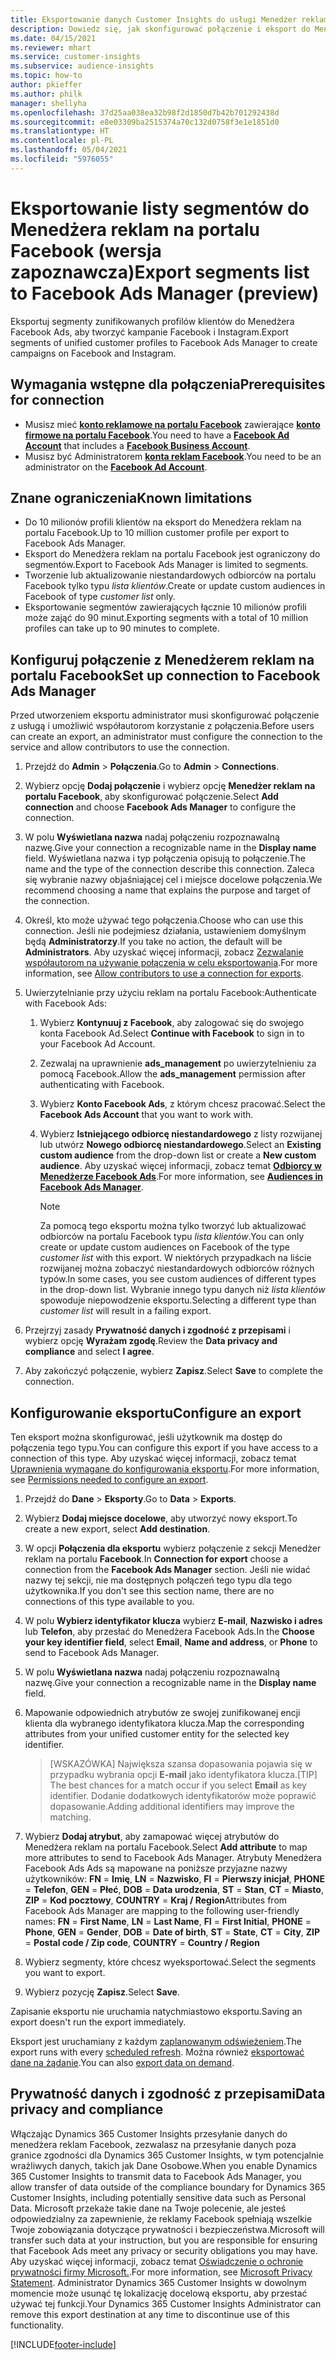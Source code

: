 ```yaml
---
title: Eksportowanie danych Customer Insights do usługi Menedżer reklam Facebook
description: Dowiedz się, jak skonfigurować połączenie i eksport do Menedżera reklam na portalu Facebook.
ms.date: 04/15/2021
ms.reviewer: mhart
ms.service: customer-insights
ms.subservice: audience-insights
ms.topic: how-to
author: pkieffer
ms.author: philk
manager: shellyha
ms.openlocfilehash: 37d25aa038ea32b98f2d1850d7b42b701292438d
ms.sourcegitcommit: e8e03309ba2515374a70c132d0758f3e1e1851d0
ms.translationtype: HT
ms.contentlocale: pl-PL
ms.lasthandoff: 05/04/2021
ms.locfileid: "5976055"
---
```

# <a name="export-segments-list-to-facebook-ads-manager-preview"></a><span data-ttu-id="f6e89-103">Eksportowanie listy segmentów do Menedżera reklam na portalu Facebook (wersja zapoznawcza)</span><span class="sxs-lookup"><span data-stu-id="f6e89-103">Export segments list to Facebook Ads Manager (preview)</span></span>

<span data-ttu-id="f6e89-104">Eksportuj segmenty zunifikowanych profilów klientów do Menedżera Facebook Ads, aby tworzyć kampanie Facebook i Instagram.</span><span class="sxs-lookup"><span data-stu-id="f6e89-104">Export segments of unified customer profiles to Facebook Ads Manager to create campaigns on Facebook and Instagram.</span></span>

## <a name="prerequisites-for-connection"></a><span data-ttu-id="f6e89-105">Wymagania wstępne dla połączenia</span><span class="sxs-lookup"><span data-stu-id="f6e89-105">Prerequisites for connection</span></span>

- <span data-ttu-id="f6e89-106">Musisz mieć [**konto reklamowe na portalu Facebook**](https://www.facebook.com/business/learn/lessons/step-by-step-ads-manager-account) zawierające [**konto firmowe na portalu Facebook**](https://business.facebook.com/).</span><span class="sxs-lookup"><span data-stu-id="f6e89-106">You need to have a [**Facebook Ad Account**](https://www.facebook.com/business/learn/lessons/step-by-step-ads-manager-account) that includes a [**Facebook Business Account**](https://business.facebook.com/).</span></span>
- <span data-ttu-id="f6e89-107">Musisz być Administratorem [**konta reklam Facebook**](https://www.facebook.com/business/learn/lessons/step-by-step-ads-manager-account).</span><span class="sxs-lookup"><span data-stu-id="f6e89-107">You need to be an administrator on the [**Facebook Ad Account**](https://www.facebook.com/business/learn/lessons/step-by-step-ads-manager-account).</span></span>

## <a name="known-limitations"></a><span data-ttu-id="f6e89-108">Znane ograniczenia</span><span class="sxs-lookup"><span data-stu-id="f6e89-108">Known limitations</span></span>

- <span data-ttu-id="f6e89-109">Do 10 milionów profili klientów na eksport do Menedżera reklam na portalu Facebook.</span><span class="sxs-lookup"><span data-stu-id="f6e89-109">Up to 10 million customer profile per export to Facebook Ads Manager.</span></span>
- <span data-ttu-id="f6e89-110">Eksport do Menedżera reklam na portalu Facebook jest ograniczony do segmentów.</span><span class="sxs-lookup"><span data-stu-id="f6e89-110">Export to Facebook Ads Manager is limited to segments.</span></span>
- <span data-ttu-id="f6e89-111">Tworzenie lub aktualizowanie niestandardowych odbiorców na portalu Facebook tylko typu *lista klientów*.</span><span class="sxs-lookup"><span data-stu-id="f6e89-111">Create or update custom audiences in Facebook of type *customer list* only.</span></span>
- <span data-ttu-id="f6e89-112">Eksportowanie segmentów zawierających łącznie 10 milionów profili może zająć do 90 minut.</span><span class="sxs-lookup"><span data-stu-id="f6e89-112">Exporting segments with a total of 10 million profiles can take up to 90 minutes to complete.</span></span>

## <a name="set-up-connection-to-facebook-ads-manager"></a><span data-ttu-id="f6e89-113">Konfiguruj połączenie z Menedżerem reklam na portalu Facebook</span><span class="sxs-lookup"><span data-stu-id="f6e89-113">Set up connection to Facebook Ads Manager</span></span>

<span data-ttu-id="f6e89-114">Przed utworzeniem eksportu administrator musi skonfigurować połączenie z usługą i umożliwić współautorom korzystanie z połączenia.</span><span class="sxs-lookup"><span data-stu-id="f6e89-114">Before users can create an export, an administrator must configure the connection to the service and allow contributors to use the connection.</span></span>

1. <span data-ttu-id="f6e89-115">Przejdź do **Admin** > **Połączenia**.</span><span class="sxs-lookup"><span data-stu-id="f6e89-115">Go to **Admin** > **Connections**.</span></span>

1. <span data-ttu-id="f6e89-116">Wybierz opcję **Dodaj połączenie** i wybierz opcję **Menedżer reklam na portalu Facebook**, aby skonfigurować połączenie.</span><span class="sxs-lookup"><span data-stu-id="f6e89-116">Select **Add connection** and choose **Facebook Ads Manager** to configure the connection.</span></span>

1. <span data-ttu-id="f6e89-117">W polu **Wyświetlana nazwa** nadaj połączeniu rozpoznawalną nazwę.</span><span class="sxs-lookup"><span data-stu-id="f6e89-117">Give your connection a recognizable name in the **Display name** field.</span></span> <span data-ttu-id="f6e89-118">Wyświetlana nazwa i typ połączenia opisują to połączenie.</span><span class="sxs-lookup"><span data-stu-id="f6e89-118">The name and the type of the connection describe this connection.</span></span> <span data-ttu-id="f6e89-119">Zaleca się wybranie nazwy objaśniającej cel i miejsce docelowe połączenia.</span><span class="sxs-lookup"><span data-stu-id="f6e89-119">We recommend choosing a name that explains the purpose and target of the connection.</span></span>

1. <span data-ttu-id="f6e89-120">Określ, kto może używać tego połączenia.</span><span class="sxs-lookup"><span data-stu-id="f6e89-120">Choose who can use this connection.</span></span> <span data-ttu-id="f6e89-121">Jeśli nie podejmiesz działania, ustawieniem domyślnym będą **Administratorzy**.</span><span class="sxs-lookup"><span data-stu-id="f6e89-121">If you take no action, the default will be **Administrators**.</span></span> <span data-ttu-id="f6e89-122">Aby uzyskać więcej informacji, zobacz [Zezwalanie współautorom na używanie połączenia w celu eksportowania](connections.md#allow-contributors-to-use-a-connection-for-exports).</span><span class="sxs-lookup"><span data-stu-id="f6e89-122">For more information, see [Allow contributors to use a connection for exports](connections.md#allow-contributors-to-use-a-connection-for-exports).</span></span>

1. <span data-ttu-id="f6e89-123">Uwierzytelnianie przy użyciu reklam na portalu Facebook:</span><span class="sxs-lookup"><span data-stu-id="f6e89-123">Authenticate with Facebook Ads:</span></span> 

   1. <span data-ttu-id="f6e89-124">Wybierz **Kontynuuj z Facebook**, aby zalogować się do swojego konta Facebook Ad.</span><span class="sxs-lookup"><span data-stu-id="f6e89-124">Select **Continue with Facebook** to sign in to your Facebook Ad Account.</span></span>

   1. <span data-ttu-id="f6e89-125">Zezwalaj na uprawnienie **ads_management** po uwierzytelnieniu za pomocą Facebook.</span><span class="sxs-lookup"><span data-stu-id="f6e89-125">Allow the **ads_management** permission after authenticating with Facebook.</span></span>

   1. <span data-ttu-id="f6e89-126">Wybierz **Konto Facebook Ads**, z którym chcesz pracować.</span><span class="sxs-lookup"><span data-stu-id="f6e89-126">Select the **Facebook Ads Account** that you want to work with.</span></span>

   1. <span data-ttu-id="f6e89-127">Wybierz **Istniejącego odbiorcę niestandardowego** z listy rozwijanej lub utwórz **Nowego odbiorcę niestandardowego**.</span><span class="sxs-lookup"><span data-stu-id="f6e89-127">Select an **Existing custom audience** from the drop-down list or create a **New custom audience**.</span></span> <span data-ttu-id="f6e89-128">Aby uzyskać więcej informacji, zobacz temat [**Odbiorcy w Menedżerze Facebook Ads**](https://www.facebook.com/business/help/744354708981227?id=2469097953376494).</span><span class="sxs-lookup"><span data-stu-id="f6e89-128">For more information, see [**Audiences in Facebook Ads Manager**](https://www.facebook.com/business/help/744354708981227?id=2469097953376494).</span></span>
      > [!NOTE]
      > <span data-ttu-id="f6e89-129">Za pomocą tego eksportu można tylko tworzyć lub aktualizować odbiorców na portalu Facebook typu *lista klientów*.</span><span class="sxs-lookup"><span data-stu-id="f6e89-129">You can only create or update custom audiences on Facebook of the type *customer list* with this export.</span></span> <span data-ttu-id="f6e89-130">W niektórych przypadkach na liście rozwijanej można zobaczyć niestandardowych odbiorców różnych typów.</span><span class="sxs-lookup"><span data-stu-id="f6e89-130">In some cases, you see custom audiences of different types in the drop-down list.</span></span> <span data-ttu-id="f6e89-131">Wybranie innego typu danych niż *lista klientów* spowoduje niepowodzenie eksportu.</span><span class="sxs-lookup"><span data-stu-id="f6e89-131">Selecting a different type than *customer list* will result in a failing export.</span></span> 

1. <span data-ttu-id="f6e89-132">Przejrzyj zasady **Prywatność danych i zgodność z przepisami** i wybierz opcję **Wyrażam zgodę**.</span><span class="sxs-lookup"><span data-stu-id="f6e89-132">Review the **Data privacy and compliance** and select **I agree**.</span></span>

1. <span data-ttu-id="f6e89-133">Aby zakończyć połączenie, wybierz **Zapisz**.</span><span class="sxs-lookup"><span data-stu-id="f6e89-133">Select **Save** to complete the connection.</span></span>

## <a name="configure-an-export"></a><span data-ttu-id="f6e89-134">Konfigurowanie eksportu</span><span class="sxs-lookup"><span data-stu-id="f6e89-134">Configure an export</span></span>

<span data-ttu-id="f6e89-135">Ten eksport można skonfigurować, jeśli użytkownik ma dostęp do połączenia tego typu.</span><span class="sxs-lookup"><span data-stu-id="f6e89-135">You can configure this export if you have access to a connection of this type.</span></span> <span data-ttu-id="f6e89-136">Aby uzyskać więcej informacji, zobacz temat [Uprawnienia wymagane do konfigurowania eksportu](export-destinations.md#set-up-a-new-export).</span><span class="sxs-lookup"><span data-stu-id="f6e89-136">For more information, see [Permissions needed to configure an export](export-destinations.md#set-up-a-new-export).</span></span>

1. <span data-ttu-id="f6e89-137">Przejdź do **Dane** > **Eksporty**.</span><span class="sxs-lookup"><span data-stu-id="f6e89-137">Go to **Data** > **Exports**.</span></span>

1. <span data-ttu-id="f6e89-138">Wybierz **Dodaj miejsce docelowe**, aby utworzyć nowy eksport.</span><span class="sxs-lookup"><span data-stu-id="f6e89-138">To create a new export, select **Add destination**.</span></span> 

1. <span data-ttu-id="f6e89-139">W opcji **Połączenia dla eksportu** wybierz połączenie z sekcji Menedżer reklam na portalu **Facebook**.</span><span class="sxs-lookup"><span data-stu-id="f6e89-139">In **Connection for export** choose a connection from the **Facebook Ads Manager** section.</span></span> <span data-ttu-id="f6e89-140">Jeśli nie widać nazwy tej sekcji, nie ma dostępnych połączeń tego typu dla tego użytkownika.</span><span class="sxs-lookup"><span data-stu-id="f6e89-140">If you don't see this section name, there are no connections of this type available to you.</span></span>

1. <span data-ttu-id="f6e89-141">W polu **Wybierz identyfikator klucza** wybierz **E-mail**, **Nazwisko i adres** lub **Telefon**, aby przesłać do Menedżera Facebook Ads.</span><span class="sxs-lookup"><span data-stu-id="f6e89-141">In the **Choose your key identifier field**, select **Email**, **Name and address**, or **Phone** to send to Facebook Ads Manager.</span></span> 

1. <span data-ttu-id="f6e89-142">W polu **Wyświetlana nazwa** nadaj połączeniu rozpoznawalną nazwę.</span><span class="sxs-lookup"><span data-stu-id="f6e89-142">Give your connection a recognizable name in the **Display name** field.</span></span>

1. <span data-ttu-id="f6e89-143">Mapowanie odpowiednich atrybutów ze swojej zunifikowanej encji klienta dla wybranego identyfikatora klucza.</span><span class="sxs-lookup"><span data-stu-id="f6e89-143">Map the corresponding attributes from your unified customer entity for the selected key identifier.</span></span>
   > <span data-ttu-id="f6e89-144">[WSKAZÓWKA] Największa szansa dopasowania pojawia się w przypadku wybrania opcji **E-mail** jako identyfikatora klucza.</span><span class="sxs-lookup"><span data-stu-id="f6e89-144">[TIP] The best chances for a match occur if you select **Email** as key identifier.</span></span> <span data-ttu-id="f6e89-145">Dodanie dodatkowych identyfikatorów może poprawić dopasowanie.</span><span class="sxs-lookup"><span data-stu-id="f6e89-145">Adding additional identifiers may improve the matching.</span></span>

1. <span data-ttu-id="f6e89-146">Wybierz **Dodaj atrybut**, aby zamapować więcej atrybutów do Menedżera reklam na portalu Facebook.</span><span class="sxs-lookup"><span data-stu-id="f6e89-146">Select **Add attribute** to map more attributes to send to Facebook Ads Manager.</span></span> <span data-ttu-id="f6e89-147">Atrybuty Menedżera Facebook Ads Ads są mapowane na poniższe przyjazne nazwy użytkowników: **FN** = **Imię**, **LN** = **Nazwisko**, **FI** = **Pierwszy inicjał**, **PHONE** = **Telefon**, **GEN** = **Płeć**, **DOB** = **Data urodzenia**, **ST** = **Stan**, **CT** = **Miasto**, **ZIP** = **Kod pocztowy**, **COUNTRY** = **Kraj / Region**</span><span class="sxs-lookup"><span data-stu-id="f6e89-147">Attributes from Facebook Ads Manager are mapping to the following user-friendly names: **FN** = **First Name**, **LN** = **Last Name**, **FI** = **First Initial**, **PHONE** = **Phone**, **GEN** = **Gender**, **DOB** = **Date of birth**, **ST** = **State**, **CT** = **City**, **ZIP** = **Postal code / Zip code**, **COUNTRY** = **Country / Region**</span></span>

1. <span data-ttu-id="f6e89-148">Wybierz segmenty, które chcesz wyeksportować.</span><span class="sxs-lookup"><span data-stu-id="f6e89-148">Select the segments you want to export.</span></span>

1. <span data-ttu-id="f6e89-149">Wybierz pozycję **Zapisz**.</span><span class="sxs-lookup"><span data-stu-id="f6e89-149">Select **Save**.</span></span>

<span data-ttu-id="f6e89-150">Zapisanie eksportu nie uruchamia natychmiastowo eksportu.</span><span class="sxs-lookup"><span data-stu-id="f6e89-150">Saving an export doesn't run the export immediately.</span></span>

<span data-ttu-id="f6e89-151">Eksport jest uruchamiany z każdym [zaplanowanym odświeżeniem](system.md#schedule-tab).</span><span class="sxs-lookup"><span data-stu-id="f6e89-151">The export runs with every [scheduled refresh](system.md#schedule-tab).</span></span> <span data-ttu-id="f6e89-152">Można również [eksportować dane na żądanie](export-destinations.md#run-exports-on-demand).</span><span class="sxs-lookup"><span data-stu-id="f6e89-152">You can also [export data on demand](export-destinations.md#run-exports-on-demand).</span></span> 

## <a name="data-privacy-and-compliance"></a><span data-ttu-id="f6e89-153">Prywatność danych i zgodność z przepisami</span><span class="sxs-lookup"><span data-stu-id="f6e89-153">Data privacy and compliance</span></span>

<span data-ttu-id="f6e89-154">Włączając Dynamics 365 Customer Insights przesyłanie danych do menedżera reklam Facebook, zezwalasz na przesyłanie danych poza granice zgodności dla Dynamics 365 Customer Insights, w tym potencjalnie wrażliwych danych, takich jak Dane Osobowe.</span><span class="sxs-lookup"><span data-stu-id="f6e89-154">When you enable Dynamics 365 Customer Insights to transmit data to Facebook Ads Manager, you allow transfer of data outside of the compliance boundary for Dynamics 365 Customer Insights, including potentially sensitive data such as Personal Data.</span></span> <span data-ttu-id="f6e89-155">Microsoft przekaże takie dane na Twoje polecenie, ale jesteś odpowiedzialny za zapewnienie, że reklamy Facebook spełniają wszelkie Twoje zobowiązania dotyczące prywatności i bezpieczeństwa.</span><span class="sxs-lookup"><span data-stu-id="f6e89-155">Microsoft will transfer such data at your instruction, but you are responsible for ensuring that Facebook Ads meet any privacy or security obligations you may have.</span></span> <span data-ttu-id="f6e89-156">Aby uzyskać więcej informacji, zobacz temat [Oświadczenie o ochronie prywatności firmy Microsoft.](https://go.microsoft.com/fwlink/?linkid=396732).</span><span class="sxs-lookup"><span data-stu-id="f6e89-156">For more information, see [Microsoft Privacy Statement](https://go.microsoft.com/fwlink/?linkid=396732).</span></span>
<span data-ttu-id="f6e89-157">Administrator Dynamics 365 Customer Insights w dowolnym momencie może usunąć tę lokalizację docelową eksportu, aby przestać używać tej funkcji.</span><span class="sxs-lookup"><span data-stu-id="f6e89-157">Your Dynamics 365 Customer Insights Administrator can remove this export destination at any time to discontinue use of this functionality.</span></span>


[!INCLUDE[footer-include](../includes/footer-banner.md)]
